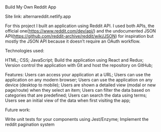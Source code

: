 ​​Build My Own Reddit App

Site link: alternareddit.netlify.app

For this project I built an application using Reddit API. I used both APIs, the official one(https://www.reddit.com/dev/api/) and the undocumented JSON API(https://github.com/reddit-archive/reddit/wiki/JSON) for inspiration but mostly the JSON API because it doesn’t require an OAuth workflow. 

Technologies used:

HTML;
CSS;
JavaScript;
Build the application using React and Redux;
Version control the application with Git and host the repository on GitHub;

Features:
Users can access your application at a URL;
Users can use the application on any modern browser;
Users can use the application on any device (desktop to mobile);
Users are shown a detailed view (modal or new page/route) when they select an item;
Users can filter the data based on categories that are predefined;
Users can search the data using terms;
Users see an initial view of the data when first visiting the app;

Future work:

Write unit tests for your components using Jest/Enzyme;
Implement the reddit pagination system

